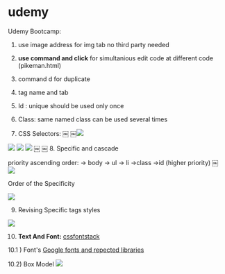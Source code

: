 # udemy


Udemy Bootcamp:

1. use image address for img tab no third party needed
2. <b>use command and click</b> for simultanious edit code at different code (pikeman.html)
3. command d for duplicate
4. tag name and tab 
5. Id : unique should be used only once 
6. Class: same named class  can be used several times  

7. CSS Selectors:
￼
￼<img src="http://res.cloudinary.com/duqwfkttw/image/upload/v1497339031/Screen_Shot_2017-06-12_at_11.46.21_PM_ry8tqt.png">
<img src="http://res.cloudinary.com/duqwfkttw/image/upload/v1497339031/Screen_Shot_2017-06-12_at_11.46.21_PM_ry8tqt.png">
<img src="http://res.cloudinary.com/duqwfkttw/image/upload/v1497339030/Screen_Shot_2017-06-12_at_11.46.04_PM_kh5ias.png">
<img src="http://res.cloudinary.com/duqwfkttw/image/upload/v1497339035/Screen_Shot_2017-06-12_at_11.45.25_PM_vispfg.png">
￼
￼
8. Specific and cascade

priority ascending order:
-> body
-> ul
-> li
->class
->id  (higher priority)
￼
<img src="http://res.cloudinary.com/duqwfkttw/image/upload/v1497339344/Screen_Shot_2017-06-13_at_12.16.38_AM_uj8wew.png">

Order of the Specificity

<img src="http://res.cloudinary.com/duqwfkttw/image/upload/v1497340219/Screen_Shot_2017-06-13_at_12.49.51_AM_tw3a5h.png">

9) Revising Specific tags styles

<img src="http://res.cloudinary.com/duqwfkttw/image/upload/v1497344210/Screen_Shot_2017-06-13_at_1.56.26_AM_wwvqiv.png">

10) <b>Text And Font:</b>
<a href="http://www.cssfontstack.com/">cssfontstack</a>

10.1 )  Font's
<a href="https://fonts.google.com/">Google fonts and repected libraries</a>

10.2) Box Model
<img src="http://res.cloudinary.com/duqwfkttw/image/upload/v1497389606/Screen_Shot_2017-06-13_at_2.32.51_PM_wck1dl.png">
